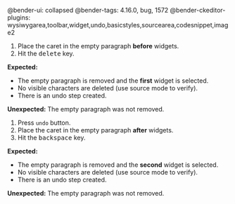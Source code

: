 @bender-ui: collapsed
@bender-tags: 4.16.0, bug, 1572
@bender-ckeditor-plugins: wysiwygarea,toolbar,widget,undo,basicstyles,sourcearea,codesnippet,image2

1. Place the caret in the empty paragraph **before** widgets.
1. Hit the <kbd>delete</kbd> key.

  **Expected:**

  * The empty paragraph is removed and the **first** widget is selected.
  * No visible characters are deleted (use source mode to verify).
  * There is an undo step created.

  **Unexpected:** The empty paragraph was not removed.

1. Press `undo` button.
1. Place the caret in the empty paragraph **after** widgets.
1. Hit the <kbd>backspace</kbd> key.

  **Expected:**

  * The empty paragraph is removed and the **second** widget is selected.
  * No visible characters are deleted (use source mode to verify).
  * There is an undo step created.

  **Unexpected:** The empty paragraph was not removed.
